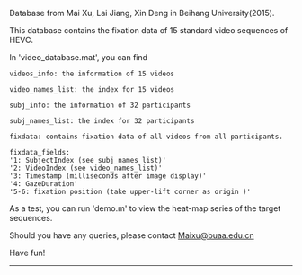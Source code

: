 Database from Mai Xu, Lai Jiang, Xin Deng in Beihang University(2015). 

This database contains the fixation data of 15 standard video sequences of HEVC.

In 'video_database.mat', you can find

	videos_info: the information of 15 videos 

	video_names_list: the index for 15 videos

	subj_info: the information of 32 participants 

	subj_names_list: the index for 32 participants

	fixdata: contains fixation data of all videos from all participants.

	fixdata_fields: 
    '1: SubjectIndex (see subj_names_list)'
    '2: VideoIndex (see video_names_list)'
    '3: Timestamp (milliseconds after image display)'
    '4: GazeDuration'
    '5-6: fixation position (take upper-lift corner as origin )'
   


As a test, you can run 'demo.m' to view the heat-map series of the target sequences.  

Should you have any queries, please contact Maixu@buaa.edu.cn


Have fun!

----------------------------
